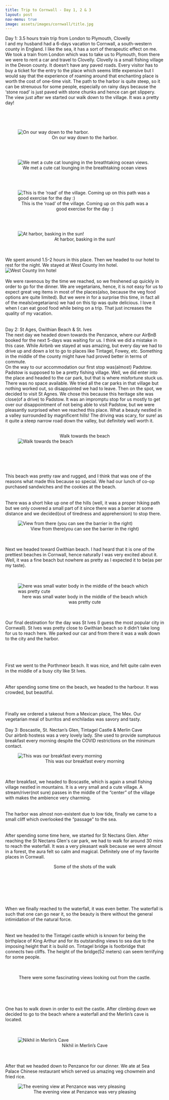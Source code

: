 ```yaml
---
title: Trip to Cornwall - Day 1, 2 & 3 
layout: post
nav-menu: true
image: assets/images/cornwall/title.jpg
---
```


Day 1: 3.5 hours train trip from London to Plymouth, Clovelly
<br />
I and my husband had a 6-days vacation to Cornwall, a south-western county in England. I like the sea, it has a sort of therapeutic effect on me. 
<br />
We took a train from London which was to take us to Plymouth, from there we were to rent a car and travel to Clovelly.
Clovelly is a small fishing village in the Devon county. It doesn’t have any paved roads. Every visitor has to buy a ticket for the entry to the place which seems little expensive but I would say that the experience of roaming around that enchanting place is worth the cost of one-time visit. The path to the harbor is quite steep, so it can be strenuous for some people, especially on rainy days because the ‘stone road’ is just paved with stone chunks and hence can get slippery.
<br />
The view just after we started our walk down to the village. It was a pretty day!
<figure>
<img src="/melange-site/assets/images/cornwall/1.jpg"
     alt=""
     style="display: block; margin-right: auto; margin-left: auto; max-height: 700px" />
     <figcaption style="text-align: center;"></figcaption>
</figure>
<br />
<br />
<!-- On our way down to the harbor. -->
<figure>
<img src="/melange-site/assets/images/cornwall/2.jpg"
     alt="On our way down to the harbor."
     style="display: block; margin-right: auto; margin-left: auto; max-height: 700px" />
     <figcaption style="text-align: center;">On our way down to the harbor.</figcaption>
</figure>
<br />

<br />
<!-- We met a cute cat lounging in the breathtaking ocean views. -->
<figure>
<img src="/melange-site/assets/images/cornwall/3.jpg"
     alt="We met a cute cat lounging in the breathtaking ocean views."
     style="display: block; margin-right: auto; margin-left: auto; max-height: 700px" />
     <figcaption style="text-align: center;">We met a cute cat lounging in the breathtaking ocean views</figcaption>
</figure>
<br />
<br />
<!-- This is the ‘road’ of the village. Coming up on this path was a good exercise for the day :) -->
<figure>
<img src="/melange-site/assets/images/cornwall/4.jpg"
     alt="This is the ‘road’ of the village. Coming up on this path was a good exercise for the day :)"
     style="display: block; margin-right: auto; margin-left: auto; max-height: 700px" />
     <figcaption style="text-align: center;">This is the ‘road’ of the village. Coming up on this path was a good exercise for the day :)</figcaption>
</figure>
<br />
<br />
<!-- At harbor, basking in the sun! -->
<figure>
<img src="/melange-site/assets/images/cornwall/5.jpg"
     alt="At harbor, basking in the sun!"
     style="display: block; margin-right: auto; margin-left: auto; max-height: 700px" />
     <figcaption style="text-align: center;">At harbor, basking in the sun!</figcaption>
</figure>
<br />
<br />
We spent around 1.5-2 hours in this place. Then we headed to our hotel to rest for the night. We stayed at West County Inn hotel.
<img src="/melange-site/assets/images/cornwall/7.jpg"
     alt="West County Inn hotel"
     style="display: block; margin-right: auto; margin-left: auto; max-height: 700px" />
<br />
We were ravenous by the time we reached, so we freshened up quickly in order to go for the dinner. We are vegetarians, hence, it is not easy for us to expect great veg items in most of the places(also, because the veg food options are quite limited). But we were in for a surprise this time, in fact all of the meals(vegetarians) we had on this tip was quite delicious. I love it when I can eat good food while being on a trip. That just increases the quality of my vacation.
<br />
<br />
<br />
Day 2: St Ages, Gwithian Beach & St. Ives
<br />
The next day we headed down towards the Penzance, where our AirBnB booked for the next 5-days was waiting for us. I think we did a mistake in this case. While Airbnb we stayed at was amazing, but every day we had to drive up and down a lot to go to places like Tintagel, Fowey, etc. Something in the middle of the county might have had proved better in terms of commute.
<br />
On the way to our accommodation our first stop was(almost) Padstow. Padstow is supposed to be a pretty fishing village. Well, we did enter into the place and headed to the car park, but that is where misfortune stuck us. There was no space available. We tried all the car parks in that village but nothing worked out, so disappointed we had to leave. Then on the spot, we decided to visit St Agnes. We chose this because this heritage site was close(of a drive) to Padstow. It was an impromptu stop for us mostly to get over our disappointment of not being able to visit Padstow, but we were pleasantly surprised when we reached this place. What a beauty nestled in a valley surrounded by magnificent hills! The driving was scary, for sure! as it quite a steep narrow road down the valley, but definitely well worth it.
<br />
<br />
<!-- Walk towards the beach -->
<figure>
<figcaption style="text-align: center;">Walk towards the beach</figcaption>
<img src="/melange-site/assets/images/cornwall/9.jpg"
     alt="Walk towards the beach"
     style="display: block; margin-right: auto; margin-left: auto; max-height: 700px" />
</figure>
<br />
<figure>
<img src="/melange-site/assets/images/cornwall/10.jpg"
     alt=""
     style="display: block; margin-right: auto; margin-left: auto; max-height: 700px" />
</figure>
<br />
<br />
This beach was pretty raw and rugged, and I think that was one of the reasons what made this because so special. We had our lunch of co-op purchased sandwiches and the cookies at the beach.
<img src="/melange-site/assets/images/cornwall/11.jpg"
     alt=""
     style="display: block; margin-right: auto; margin-left: auto; max-height: 700px" />
<br />
<br />
There was a short hike up one of the hills (well, it was a proper hiking path but we only covered a small part of it since there was a barrier at some distance and we decided(out of tiredness and apprehension) to stop there.
<figure>
<img src="/melange-site/assets/images/cornwall/13.jpg"
     alt="View from there (you can see the barrier in the right)"
     style="display: block; margin-right: auto; margin-left: auto; max-height: 700px" />
     <figcaption style="text-align: center;">View from there(you can see the barrier in the right)</figcaption>
</figure>
<br />
<br />
Next we headed toward Gwithian beach. I had heard that it is one of the prettiest beaches in Cornwall, hence naturally I was very excited about it. Well, it was a fine beach but nowhere as pretty as I expected it to be(as per my taste).
<img src="/melange-site/assets/images/cornwall/14.jpg"
     alt=""
     style="display: block; margin-right: auto; margin-left: auto; max-height: 700px" />
<br />
<br />
<!-- There was small water body in the middle of the beach which was pretty cute. -->
<figure>
<img src="/melange-site/assets/images/cornwall/15.jpg"
     alt="here was small water body in the middle of the beach which was pretty cute"
     style="display: block; margin-right: auto; margin-left: auto; max-height: 700px" />
     <figcaption style="text-align: center;">here was small water body in the middle of the beach which was pretty cute</figcaption>
</figure>
<br />
<br />
Our final destination for the day was St Ives (I guess the most popular city in Cornwall). St Ives was pretty close to Gwithian beach so it didn’t take long for us to reach here. We parked our car and from there it was a walk down to the city and the harbor. 
<img src="/melange-site/assets/images/cornwall/16.jpg"
     alt=""
     style="display: block; margin-right: auto; margin-left: auto; max-height: 700px" />
<br />
<img src="/melange-site/assets/images/cornwall/17.jpg"
     alt=""
     style="display: block; margin-right: auto; margin-left: auto; max-height: 700px" />
<br />
<img src="/melange-site/assets/images/cornwall/18.jpg"
     alt=""
     style="display: block; margin-right: auto; margin-left: auto; max-height: 700px" />
<br />
<br />
First we went to the Porthmeor beach. It was nice, and felt quite calm even in the middle of a busy city like St Ives.
<img src="/melange-site/assets/images/cornwall/20.jpg"
     alt=""
     style="display: block; margin-right: auto; margin-left: auto; max-height: 700px" />
<br />
<br />
After spending some time on the beach, we headed to the harbour. It was crowded, but beautiful.
<img src="/melange-site/assets/images/cornwall/21.jpg"
     alt=""
     style="display: block; margin-right: auto; margin-left: auto; max-height: 700px" />
<br />
<img src="/melange-site/assets/images/cornwall/22.jpg"
     alt=""
     style="display: block; margin-right: auto; margin-left: auto; max-height: 700px" />
<br />
<br />
Finally we ordered a takeout from a Mexican place, The Mex. Our vegetarian meal of burritos and enchiladas was savory and tasty.
<br />
<br />
Day 3: Boscastle, St. Nectan’s Glen, Tintagel Castle & Merlin Cave
<br />
Our airbnb hostess was a very lovely lady. She used to provide sumptuous breakfast every morning despite the COVID restrictions on the minimum contact. 
<br />
<figure>
<img src="/melange-site/assets/images/cornwall/breakfast.jpg"
     alt="This was our breakfast every morning"
     style="display: block; margin-right: auto; margin-left: auto; max-height: 700px" />
     <figcaption style="text-align: center;">This was our breakfast every morning</figcaption>
</figure>
<br />
<br />
After breakfast, we headed to Boscastle, which is again a small fishing village nestled in mountains. It is a very small and a cute village. A stream/river(not sure) passes in the middle of the “center” of the village with makes the ambience very charming.
<img src="/melange-site/assets/images/cornwall/23.jpg"
     alt=""
     style="display: block; margin-right: auto; margin-left: auto; max-height: 700px" />
<br />
<br />
The harbor was almost non-existent due to low tide, finally we came to a small cliff which overlooked the “passage" to the sea.
<img src="/melange-site/assets/images/cornwall/24.jpg"
     alt=""
     style="display: block; margin-right: auto; margin-left: auto; max-height: 700px" />
<br />
<br />
After spending some time here, we started for St Nectans Glen. After reaching the St Nectans Glen's car park, we had to walk for around 30 mins to reach the waterfall. It was a very pleasant walk because we were almost in a forest, the aura felt so calm and magical. Definitely one of my favorite places in Cornwall. 
<figure>
<figcaption style="text-align: center;">Some of the shots of the walk</figcaption>
<img src="/melange-site/assets/images/cornwall/25.jpg"
     alt=""
     style="display: block; margin-right: auto; margin-left: auto; max-height: 700px" />
</figure>
<br />
<br />
<img src="/melange-site/assets/images/cornwall/26.jpg"
     alt=""
     style="display: block; margin-right: auto; margin-left: auto; max-height: 700px" />
<br />
<br />
<img src="/melange-site/assets/images/cornwall/27.jpg"
     alt=""
     style="display: block; margin-right: auto; margin-left: auto; max-height: 700px" />
<br />
<br />
When we finally reached to the waterfall, it was even better. The waterfall is such that one can go near it, so the beauty is there without the general intimidation of the natural force.
<img src="/melange-site/assets/images/cornwall/28.jpg"
     alt=""
     style="display: block; margin-right: auto; margin-left: auto; max-height: 700px" />
<br />
<br />
Next we headed to the Tintagel castle which is known for being the birthplace of King Arthur and for its outstanding views to sea due to the imposing height that it is build on.
Tintagel bridge is footbridge that connects two cliffs. The height of the bridge(52 meters) can seem terrifying for some people.
<img src="/melange-site/assets/images/cornwall/29_1.jpg"
     alt=""
     style="display: block; margin-right: auto; margin-left: auto; max-height: 700px" />
<br />
<br />
<figure>
<figcaption style="text-align: center;">There were some fascinating views looking out from the castle.</figcaption>
<img src="/melange-site/assets/images/cornwall/30.jpg"
     alt=""
     style="display: block; margin-right: auto; margin-left: auto; max-height: 700px" />
</figure>
<br />
<br />
<img src="/melange-site/assets/images/cornwall/33.jpg"
     alt=""
     style="display: block; margin-right: auto; margin-left: auto; max-height: 700px" />
<br />
<br />
One has to walk down in order to exit the castle. After climbing down we decided to go to the beach where a waterfall and the Merlin’s cave is located.
<img src="/melange-site/assets/images/cornwall/35.jpg"
     alt=""
     style="display: block; margin-right: auto; margin-left: auto; max-height: 700px" />
<br />
<img src="/melange-site/assets/images/cornwall/31.jpg"
     alt=""
     style="display: block; margin-right: auto; margin-left: auto; max-height: 700px" />
<br />

<figure>
<img src="/melange-site/assets/images/cornwall/32.jpg"
     alt="Nikhil in Merlin’s Cave"
     style="display: block; margin-right: auto; margin-left: auto; max-height: 700px" />
     <figcaption style="text-align: center;">Nikhil in Merlin’s Cave</figcaption>
</figure>
<br />
<br />
After that we headed down to Penzance for our dinner. We ate at Sea Palace Chinese restaurant which served us amazing veg chowmein and fried rice.
<figure>
<img src="/melange-site/assets/images/cornwall/34.jpg"
     alt="The evening view at Penzance was very pleasing "
     style="display: block; margin-right: auto; margin-left: auto; max-height: 700px" />
     <figcaption style="text-align: center;">The evening view at Penzance was very pleasing</figcaption>
</figure>
<br />
<br />